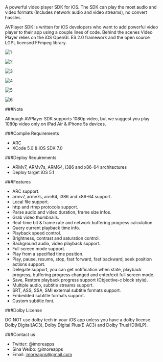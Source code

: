 A powerful video player SDK for iOS. The SDK can play the most audio and video formats (Includes network audio and video streams), no convert hassles.

AVPlayer SDK is written for iOS developers who want to add powerful video player to their app using a couple lines of code. Behind the scenes Video Player relies on the iOS OpenGL ES 2.0 framework and the open source LGPL licensed FFmpeg library.

![1](https://dl.dropboxusercontent.com/u/87201024/avplayer/1.png)

![2](https://dl.dropboxusercontent.com/u/87201024/avplayer/2.png)

![3](https://dl.dropboxusercontent.com/u/87201024/avplayer/3.png)

![4](https://dl.dropboxusercontent.com/u/87201024/avplayer/4.png)

![5](https://dl.dropboxusercontent.com/u/87201024/avplayer/5.png)

![6](https://dl.dropboxusercontent.com/u/87201024/avplayer/6.png)

###Note

Although AVPlayer SDK supports 1080p video, but we suggest you play 1080p video only on iPad Air & iPhone 5s devices.

###Compile Requirements

 - ARC
 - XCode 5.0 & iOS SDK 7.0

###Deploy Requirements

 - ARMv7, ARMv7s, ARM64, i386 and x86-64 architectures
 - Deploy target iOS 5.1

###Features

 - ARC support.
 - armv7, armv7s, arm64, i386 and x86-64 support.
 - Local file support.
 - http and rtmp protocols support.
 - Parse audio and video duration, frame size infos.
 - Grab video thumbnails.
 - Real-time bit & frame rate and network buffering progress calculation.
 - Query current playback time info.
 - Playback speed control.
 - Brightness, contrast and saturation control.
 - Background audio, video playback support.
 - Full screen mode support.
 - Play from a specified time position.
 - Play, pause, resume, stop, fast forward, fast backward, seek position actions support.
 - Delegate support, you can get notification when state, playback progress, buffering progress changed and enter/exit full screen mode.
 - Save, Restore playback progress support (Objective-c block style).
 - Multiple audio, subtitle streams support.
 - SRT, ASS, SSA, SMI external subtitle formats support.
 - Embedded subtitle formats support.
 - Custom subtitle font.

###Dolby License

DO NOT use dolby tech in your iOS app unless you have a dolby license.
Dolby Digital(AC3), Dolby Digital Plus(E-AC3) and Dolby TrueHD(MLP).

###Contact us

 - Twitter: @imoreapps
 - Sina Weibo: @imoreapps
 - Email: imoreapps@gmail.com
